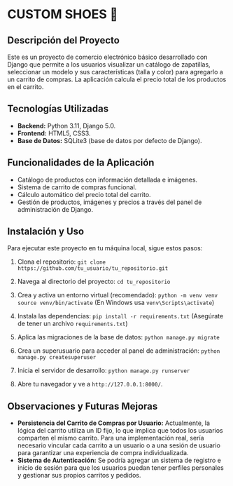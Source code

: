 # CUSTOM SHOES 👟

## Descripción del Proyecto
Este es un proyecto de comercio electrónico básico desarrollado con Django que permite a los usuarios visualizar un catálogo de zapatillas, seleccionar un modelo y sus características (talla y color) para agregarlo a un carrito de compras. La aplicación calcula el precio total de los productos en el carrito.

## Tecnologías Utilizadas
- **Backend:** Python 3.11, Django 5.0.
- **Frontend:** HTML5, CSS3.
- **Base de Datos:** SQLite3 (base de datos por defecto de Django).

## Funcionalidades de la Aplicación
- Catálogo de productos con información detallada e imágenes.
- Sistema de carrito de compras funcional.
- Cálculo automático del precio total del carrito.
- Gestión de productos, imágenes y precios a través del panel de administración de Django.

## Instalación y Uso
Para ejecutar este proyecto en tu máquina local, sigue estos pasos:

1.  Clona el repositorio:
    `git clone https://github.com/tu_usuario/tu_repositorio.git`

2.  Navega al directorio del proyecto:
    `cd tu_repositorio`

3.  Crea y activa un entorno virtual (recomendado):
    `python -m venv venv`
    `source venv/bin/activate`  (En Windows usa `venv\Scripts\activate`)

4.  Instala las dependencias:
    `pip install -r requirements.txt`  (Asegúrate de tener un archivo `requirements.txt`)

5.  Aplica las migraciones de la base de datos:
    `python manage.py migrate`

6.  Crea un superusuario para acceder al panel de administración:
    `python manage.py createsuperuser`

7.  Inicia el servidor de desarrollo:
    `python manage.py runserver`

8.  Abre tu navegador y ve a `http://127.0.0.1:8000/`.

## Observaciones y Futuras Mejoras
- **Persistencia del Carrito de Compras por Usuario:** Actualmente, la lógica del carrito utiliza un ID fijo, lo que implica que todos los usuarios comparten el mismo carrito. Para una implementación real, sería necesario vincular cada carrito a un usuario o a una sesión de usuario para garantizar una experiencia de compra individualizada.
- **Sistema de Autenticación:** Se podría agregar un sistema de registro e inicio de sesión para que los usuarios puedan tener perfiles personales y gestionar sus propios carritos y pedidos.
